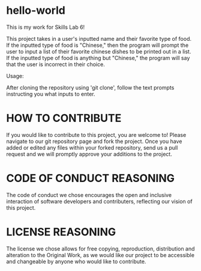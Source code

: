 # hello-world
This is my work for Skills Lab 6!

This project takes in a user's inputted name and their favorite type of food. If the inputted type of food is "Chinese," then the program will prompt the user to input a list of their favorite chinese dishes to be printed out in a list. If the inputted type of food is anything but "Chinese," the program will say that the user is incorrect in their choice.

Usage: 

After cloning the repository using 'git clone', follow the text prompts instructing you what inputs to enter.

# HOW TO CONTRIBUTE

If you would like to contribute to this project, you are welcome to! Please navigate to our git repository page and fork the project. Once you have added or edited any files within your forked repository, send us a pull request and we will promptly approve your additions to the project.

# CODE OF CONDUCT REASONING

The code of conduct we chose encourages the open and inclusive interaction of software developers and contributers, reflecting our vision of this project.

# LICENSE REASONING

The license we chose allows for free copying, reproduction, distribution and alteration to the Original Work, as we would like our project to be accessible and changeable by anyone who would like to contribute.